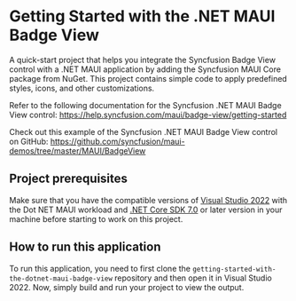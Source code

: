 # Getting Started with the .NET MAUI Badge View
A quick-start project that helps you integrate the Syncfusion Badge View control with a .NET MAUI application by adding the Syncfusion MAUI Core package from NuGet. This project contains simple code to apply predefined styles, icons, and other customizations. 

Refer to the following documentation for the Syncfusion .NET MAUI Badge View control: 
https://help.syncfusion.com/maui/badge-view/getting-started

Check out this example of the Syncfusion .NET MAUI Badge View control on GitHub: 
https://github.com/syncfusion/maui-demos/tree/master/MAUI/BadgeView

## Project prerequisites
Make sure that you have the compatible versions of [Visual Studio 2022](https://visualstudio.microsoft.com/downloads/ ) with the Dot NET MAUI workload and [.NET Core SDK 7.0](https://dotnet.microsoft.com/en-us/download/dotnet/7.0) or later version in your machine before starting to work on this project.

## How to run this application
To run this application, you need to first clone the `getting-started-with-the-dotnet-maui-badge-view` repository and then open it in Visual Studio 2022. Now, simply build and run your project to view the output.